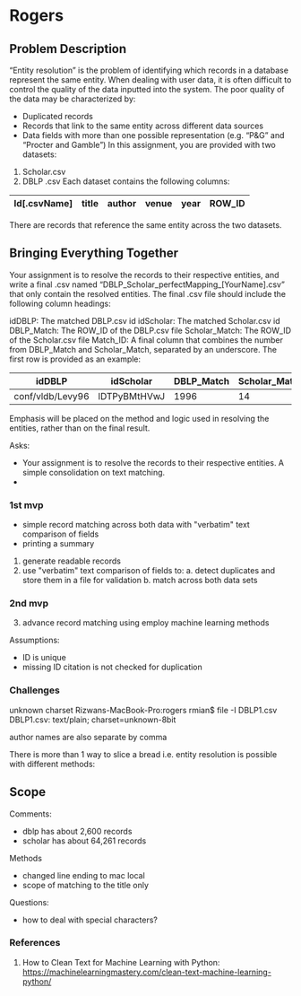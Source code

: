 # Rogers

## Problem Description

“Entity resolution” is the problem of identifying which records in a database represent the same entity. When dealing with user data, it is often difficult to control the quality of the data inputted into the system. The poor quality of the data may be characterized by:
- Duplicated records
- Records that link to the same entity across different data sources
- Data fields with more than one possible representation (e.g. “P&G” and “Procter
and Gamble”)
In this assignment, you are provided with two datasets:
1. Scholar.csv
2. DBLP .csv
Each dataset contains the following columns:

| Id[.csvName] | title | author | venue | year | ROW_ID |
| ------------ | ----- | ------ | ------| ---- | ------ |

There are records that reference the same entity across the two datasets.

## Bringing Everything Together

Your assignment is to resolve the records to their respective entities, and write a final .csv named “DBLP_Scholar_perfectMapping_[YourName].csv” that only contain the resolved entities. The final .csv file should include the following column headings:

idDBLP: The matched DBLP.csv id
idScholar: The matched Scholar.csv id
DBLP_Match: The ROW_ID of the DBLP.csv file
Scholar_Match: The ROW_ID of the Scholar.csv file
Match_ID: A final column that combines the number from DBLP_Match and Scholar_Match, separated by an underscore.
The first row is provided as an example:

| idDBLP | idScholar | DBLP_Match | Scholar_Match | Match_ID | 
| --------- | -------- | ----------- | --------| ------ |
| conf/vldb/Levy96 | lDTPyBMtHVwJ | 1996 | 14 | 1996_14 |

Emphasis will be placed on the method and logic used in resolving the entities, rather than on the final result.

Asks:
- Your assignment is to resolve the records to their respective entities. A simple consolidation on text matching.
- 

### 1st mvp

- simple record matching across both data with "verbatim" text comparison of fields
- printing a summary

1. generate readable records
2. use "verbatim" text comparison of fields to:
a. detect duplicates and store them in a file for validation
b. match across both data sets

### 2nd mvp
3. advance record matching using employ machine learning methods

Assumptions:
- ID is unique
- missing ID citation is not checked for duplication 

### Challenges
unknown charset
Rizwans-MacBook-Pro:rogers rmian$ file -I DBLP1.csv 
DBLP1.csv: text/plain; charset=unknown-8bit

author names are also separate by comma

There is more than 1 way to slice a bread i.e. entity resolution is possible with different methods:


Scope
- 

Comments:
- dblp has about 2,600 records
- scholar has about 64,261 records


Methods
- changed line ending to mac local
- scope of matching to the title only


Questions:
- how to deal with special characters?

### References
1. How to Clean Text for Machine Learning with Python: https://machinelearningmastery.com/clean-text-machine-learning-python/
